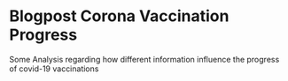 # Blogpost Corona Vaccination Progress
 Some Analysis regarding how different information influence the progress of covid-19 vaccinations
